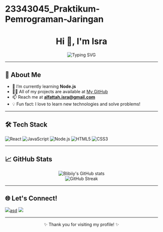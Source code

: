 # 23343045_Praktikum-Pemrograman-Jaringan

<h1 align="center">Hi 👋, I'm Isra</h1>
<p align="center">
  <img src="https://readme-typing-svg.demolab.com?font=Fira+Code&size=30&pause=1000&center=true&width=435&lines=Welcome+to+my+GitHub+Profile!;React+Enthusiast+%F0%9F%92%BB;Code.+Learn.+Share." alt="Typing SVG" />
</p>

---

## 🚀 About Me

- 🌱 I’m currently learning **Node.js**
- 👨‍💻 All of my projects are available at [My GitHub](https://github.com/Blibiiy?tab=repositories)
- 📫 Reach me at **alfattah.isra@gmail.com**
- 💡 Fun fact: I love to learn new technologies and solve problems!

---

## 🛠️ Tech Stack

![React](https://img.shields.io/badge/-React-20232A?style=for-the-badge&logo=react&logoColor=61DAFB)
![JavaScript](https://img.shields.io/badge/-JavaScript-F7DF1E?style=for-the-badge&logo=javascript&logoColor=black)
![Node.js](https://img.shields.io/badge/-Node.js-339933?style=for-the-badge&logo=node.js&logoColor=white)
![HTML5](https://img.shields.io/badge/-HTML5-E34F26?style=for-the-badge&logo=html5&logoColor=white)
![CSS3](https://img.shields.io/badge/-CSS3-1572B6?style=for-the-badge&logo=css3&logoColor=white)

---

## 📈 GitHub Stats

<p align="center">
  <img src="https://github-readme-stats.vercel.app/api?username=Blibiiy&show_icons=true&theme=radical" alt="Blibiiy's GitHub stats" />
  <br />
  <img src="https://github-readme-streak-stats.herokuapp.com/?user=Blibiiy&theme=radical" alt="GitHub Streak" />
</p>

---

## 🌐 Let's Connect!

<p align="left">
  <a href="mailto:your.email@example.com"><img src="https://img.shields.io/badge/Email-D14836?style=for-the-badge&logo=gmail&logoColor=white"/>asd</a>
  <a href="https://www.linkedin.com/in/your-linkedin/"><img src="https://img.shields.io/badge/LinkedIn-0077B5?style=for-the-badge&logo=linkedin&logoColor=white"/></a>
</p>

---

<p align="center">✨ Thank you for visiting my profile! ✨</p>
